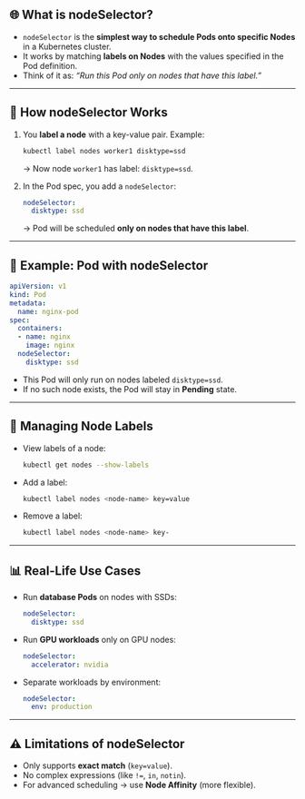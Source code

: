 ## 🌐 What is nodeSelector?

* `nodeSelector` is the **simplest way to schedule Pods onto specific Nodes** in a Kubernetes cluster.
* It works by matching **labels on Nodes** with the values specified in the Pod definition.
* Think of it as: *“Run this Pod only on nodes that have this label.”*

---

## 🧩 How nodeSelector Works

1. You **label a node** with a key-value pair.
   Example:

   ```sh
   kubectl label nodes worker1 disktype=ssd
   ```

   → Now node `worker1` has label: `disktype=ssd`.

2. In the Pod spec, you add a `nodeSelector`:

   ```yaml
   nodeSelector:
     disktype: ssd
   ```

   → Pod will be scheduled **only on nodes that have this label**.

---

## 📝 Example: Pod with nodeSelector

```yaml
apiVersion: v1
kind: Pod
metadata:
  name: nginx-pod
spec:
  containers:
  - name: nginx
    image: nginx
  nodeSelector:
    disktype: ssd
```

* This Pod will only run on nodes labeled `disktype=ssd`.
* If no such node exists, the Pod will stay in **Pending** state.

---

## 🔧 Managing Node Labels

* View labels of a node:

  ```sh
  kubectl get nodes --show-labels
  ```
* Add a label:

  ```sh
  kubectl label nodes <node-name> key=value
  ```
* Remove a label:

  ```sh
  kubectl label nodes <node-name> key-
  ```

---

## 📊 Real-Life Use Cases

* Run **database Pods** on nodes with SSDs:

  ```yaml
  nodeSelector:
    disktype: ssd
  ```
* Run **GPU workloads** only on GPU nodes:

  ```yaml
  nodeSelector:
    accelerator: nvidia
  ```
* Separate workloads by environment:

  ```yaml
  nodeSelector:
    env: production
  ```

---

## ⚠️ Limitations of nodeSelector

* Only supports **exact match** (`key=value`).
* No complex expressions (like `!=`, `in`, `notin`).
* For advanced scheduling → use **Node Affinity** (more flexible).

